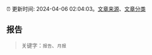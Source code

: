 :alarm_clock: 更新时间: 2024-04-06 02:04:03。[文章来源](/README.md)、[文章分类](/TAGS.md)

## 报告


> 关键字：`报告`、`月报`



